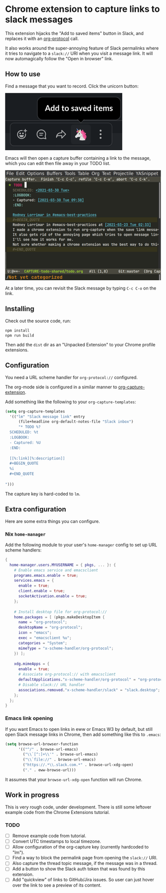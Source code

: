 # Chrome extension to capture links to slack messages

This extension hijacks the "Add to saved items" button in Slack, and replaces it with an [org-protocol](https://orgmode.org/manual/The-capture-protocol.html#The-capture-protocol) call.

It also works around the super-annoying feature of Slack permalinks
where it tries to navigate to a `slack://` URI when you visit a
message link. It will now automagically follow the "Open in browser"
link.

## How to use

Find a message that you want to record. Click the unicorn button:

![Message actions](./screenshots/message-actions.png)

Emacs will then open a capture buffer containing a link to the
message, which you can edit then file away in your TODO list.

![Org capture buffer](./screenshots/org-capture-buffer.png)

At a later time, you can revisit the Slack message by typing `C-c C-o`
on the link.

## Installing

Check out the source code, run:

```
npm install
npm run build
```

Then add the `dist` dir as an "Unpacked Extension" to your Chrome profile extensions.

## Configuration

You need a URL scheme handler for `org-protocol://` configured.

The org-mode side is configured in a similar manner to [org-capture-extension](https://github.com/sprig/org-capture-extension).

Add something like the following to your `org-capture-templates`:

```lisp
(setq org-capture-templates
  '(("lm" "Slack message link" entry
      (file+headline org-default-notes-file "Slack inbox")
      "* TODO %?
  SCHEDULED: %t
  :LOGBOOK:
  - Captured: %U
  :END:

  [[%:link][%:description]]
  #+BEGIN_QUOTE
  %i
  #+END_QUOTE

")))
```

The capture key is hard-coded to `lm`.

## Extra configuration

Here are some extra things you can configure.

### Nix `home-manager`

Add the following module to your user's `home-manager` config to set
up URL scheme handlers:

```nix
{
  home-manager.users.MYUSERNAME = { pkgs, ... }: {
    # Enable emacs service and emacsclient
    programs.emacs.enable = true;
    services.emacs = {
      enable = true;
      client.enable = true;
      socketActivation.enable = true;
    };

    # Install desktop file for org-protocol://
    home.packages = [ (pkgs.makeDesktopItem {
      name = "org-protocol";
      desktopName = "org-protocol";
      icon = "emacs";
      exec = "emacsclient %u";
      categories = "System";
      mimeType = "x-scheme-handler/org-protocol";
    }) ];

    xdg.mimeApps = {
      enable = true;
      # Associate org-protocol:// with emacsclient
      defaultApplications."x-scheme-handler/org-protocol" = "org-protocol.desktop";
      # Disable slack:// URL handler
      associations.removed."x-scheme-handler/slack" = "slack.desktop";
    };
  };
}
```

### Emacs link opening

If you want Emacs to open links in eww or Emacs W3 by default, but
still open Slack message links in Chrome, then add something like this
to `.emacs`:

```lisp
(setq browse-url-browser-function
      '(("^/" . browse-url-emacs)
        ("\\`[^:]+\\'" . browse-url-emacs)
        ("\\`file://" . browse-url-emacs)
        ("https://.*\\.slack.com.*" . browse-url-xdg-open)
        ("." . eww-browse-url)))
```

It assumes that your `browse-url-xdg-open` function will run Chrome.

## Work in progress

This is very rough code, under development. There is still some leftover example code from the Chrome Extensions tutorial.

### TODO

- [ ] Remove example code from tutorial.
- [ ] Convert UTC timestamps to local timezone.
- [ ] Allow configuration of the org-capture key (currently hardcoded to "lm").
- [ ] Find a way to block the permalink page from opening the
      `slack://` URI.
- [ ] Also capture the thread topic message, if the message was in a
      thread.
- [ ] Add a button to show the Slack auth token that was found by this
      extension.
- [ ] Add "quickview" of links to GitHub/Jira issues. So user can just
      hover over the link to see a preview of its content.
